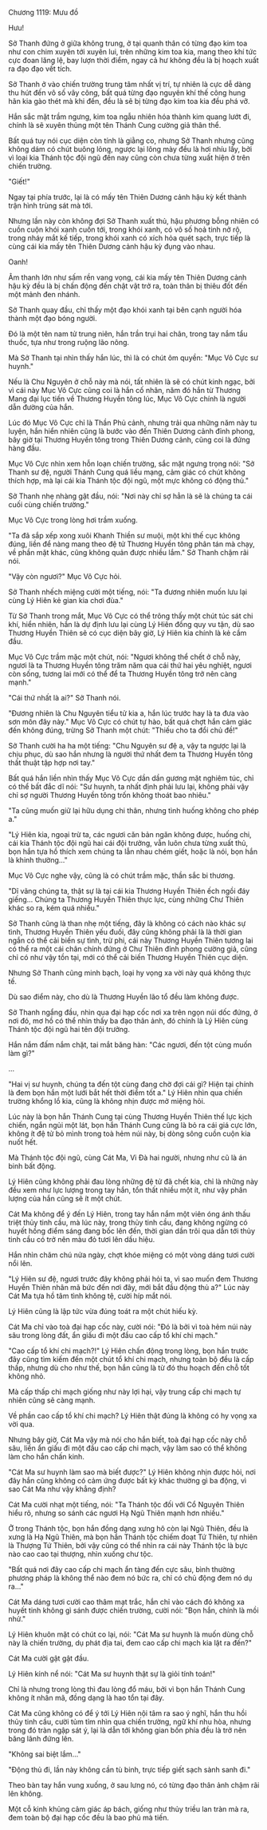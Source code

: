 




Chương 1119: Mưu đồ


Hưu!

Sở Thanh đứng ở giữa không trung, ở tại quanh thân có từng đạo kim toa như con chim xuyên tới xuyên lui, trên những kim toa kia, mang theo khí tức cực đoan lăng lệ, bay lượn thời điểm, ngay cả hư không đều là bị hoạch xuất ra đạo đạo vết tích.

Sở Thanh ở vào chiến trường trung tâm nhất vị trí, tự nhiên là cực dễ dàng thu hút đến vô số vây công, bất quá từng đạo nguyên khí thế công hung hãn kia gào thét mà khi đến, đều là sẽ bị từng đạo kim toa kia đều phá vỡ.

Hắn sắc mặt trầm ngưng, kim toa ngẫu nhiên hóa thành kim quang lướt đi, chính là sẽ xuyên thủng một tên Thánh Cung cường giả thân thể.

Bất quá tuy nói cục diện còn tính là giằng co, nhưng Sở Thanh nhưng cũng không dám có chút buông lỏng, ngược lại lông mày đều là hơi nhíu lấy, bởi vì loại kia Thánh tộc đội ngũ đến nay cũng còn chưa từng xuất hiện ở trên chiến trường.

"Giết!"

Ngay tại phía trước, lại là có mấy tên Thiên Dương cảnh hậu kỳ kết thành trận hình trùng sát mà tới.

Nhưng lần này còn không đợi Sở Thanh xuất thủ, hậu phương bỗng nhiên có cuồn cuộn khói xanh cuốn tới, trong khói xanh, có vô số hoả tinh nở rộ, trong nháy mắt kế tiếp, trong khói xanh có xích hỏa quét sạch, trực tiếp là cùng cái kia mấy tên Thiên Dương cảnh hậu kỳ đụng vào nhau.

Oanh!

Âm thanh lớn như sấm rền vang vọng, cái kia mấy tên Thiên Dương cảnh hậu kỳ đều là bị chấn động đến chật vật trở ra, toàn thân bị thiêu đốt đến một mảnh đen nhánh.

Sở Thanh quay đầu, chỉ thấy một đạo khói xanh tại bên cạnh người hóa thành một đạo bóng người.

Đó là một tên nam tử trung niên, hắn trần trụi hai chân, trong tay nắm tẩu thuốc, tựa như trong ruộng lão nông.

Mà Sở Thanh tại nhìn thấy hắn lúc, thì là có chút ôm quyền: "Mục Vô Cực sư huynh."

Nếu là Chu Nguyên ở chỗ này mà nói, tất nhiên là sẽ có chút kinh ngạc, bởi vì cái này Mục Vô Cực cũng coi là hắn cố nhân, năm đó hắn từ Thương Mang đại lục tiến về Thương Huyền tông lúc, Mục Vô Cực chính là người dẫn đường của hắn.

Lúc đó Mục Vô Cực chỉ là Thần Phủ cảnh, nhưng trải qua những năm này tu luyện, hắn hiển nhiên cũng là bước vào đến Thiên Dương cảnh đỉnh phong, bây giờ tại Thương Huyền tông trong Thiên Dương cảnh, cũng coi là đứng hàng đầu.

Mục Vô Cực nhìn xem hỗn loạn chiến trường, sắc mặt ngưng trọng nói: "Sở Thanh sư đệ, người Thánh Cung quá liều mạng, cảm giác có chút không thích hợp, mà lại cái kia Thánh tộc đội ngũ, một mực không có động thủ."

Sở Thanh nhẹ nhàng gật đầu, nói: "Nơi này chỉ sợ hẳn là sẽ là chúng ta cái cuối cùng chiến trường."

Mục Vô Cực trong lòng hơi trầm xuống.

"Ta đã sắp xếp xong xuôi Khanh Thiền sư muội, một khi thế cục không đúng, liền để nàng mang theo đệ tử Thương Huyền tông phân tán mà chạy, về phần mặt khác, cũng không quản được nhiều lắm." Sở Thanh chậm rãi nói.

"Vậy còn ngươi?" Mục Vô Cực hỏi.

Sở Thanh nhếch miệng cười một tiếng, nói: "Ta đương nhiên muốn lưu lại cùng Lý Hiên kẻ gian kia chơi đùa."

Từ Sở Thanh trong mắt, Mục Vô Cực có thể trông thấy một chút túc sát chi khí, hiển nhiên, hắn là dự định lưu lại cùng Lý Hiên đồng quy vu tận, dù sao Thương Huyền Thiên sẽ có cục diện bây giờ, Lý Hiên kia chính là kẻ cầm đầu.

Mục Vô Cực trầm mặc một chút, nói: "Ngươi không thể chết ở chỗ này, ngươi là ta Thương Huyền tông trăm năm qua cái thứ hai yêu nghiệt, ngươi còn sống, tương lai mới có thể để ta Thương Huyền tông trở nên càng mạnh."

"Cái thứ nhất là ai?" Sở Thanh nói.

"Đương nhiên là Chu Nguyên tiểu tử kia a, hắn lúc trước hay là ta đưa vào sơn môn đây này." Mục Vô Cực có chút tự hào, bất quá chợt hắn cảm giác đến không đúng, trừng Sở Thanh một chút: "Thiếu cho ta đổi chủ đề!"

Sở Thanh cười ha ha một tiếng: "Chu Nguyên sư đệ a, vậy ta ngược lại là chịu phục, dù sao hắn nhưng là người thứ nhất đem ta Thương Huyền tông thất thuật tập hợp nơi tay."

Bất quá hắn liền nhìn thấy Mục Vô Cực dần dần gương mặt nghiêm túc, chỉ có thể bất đắc dĩ nói: "Sư huynh, ta nhất định phải lưu lại, không phải vậy chỉ sợ người Thương Huyền tông trốn không thoát bao nhiêu."

"Ta cũng muốn giữ lại hữu dụng chi thân, nhưng tình huống không cho phép a."

"Lý Hiên kia, ngoại trừ ta, các ngươi căn bản ngăn không được, huống chi, cái kia Thánh tộc đội ngũ hai cái đội trưởng, vẫn luôn chưa từng xuất thủ, bọn hắn tựa hồ thích xem chúng ta lẫn nhau chém giết, hoặc là nói, bọn hắn là khinh thường..."

Mục Vô Cực nghe vậy, cũng là có chút trầm mặc, thần sắc bi thương.

"Dĩ vãng chúng ta, thật sự là tại cái kia Thương Huyền Thiên ếch ngồi đáy giếng... Chúng ta Thương Huyền Thiên thực lực, cùng những Chư Thiên khác so ra, kém quá nhiều."

Sở Thanh cũng là than nhẹ một tiếng, đây là không có cách nào khác sự tình, Thương Huyền Thiên yếu đuối, đây cũng không phải là là thời gian ngắn có thể cải biến sự tình, trừ phi, cái này Thương Huyền Thiên tương lai có thể ra một cái chân chính đứng ở Chư Thiên đỉnh phong cường giả, cũng chỉ có như vậy tồn tại, mới có thể cải biến Thương Huyền Thiên cục diện.

Nhưng Sở Thanh cũng minh bạch, loại hy vọng xa vời này quá không thực tế.

Dù sao điểm này, cho dù là Thương Huyền lão tổ đều làm không được.

Sở Thanh ngẩng đầu, nhìn qua đại hạp cốc nơi xa trên ngọn núi dốc đứng, ở nơi đó, mơ hồ có thể nhìn thấy ba đạo thân ảnh, đó chính là Lý Hiên cùng Thánh tộc đội ngũ hai tên đội trưởng.

Hắn nắm đấm nắm chặt, tai mắt băng hàn: "Các ngươi, đến tột cùng muốn làm gì?"

...

"Hai vị sư huynh, chúng ta đến tột cùng đang chờ đợi cái gì? Hiện tại chính là đem bọn hắn một lưới bắt hết thời điểm tốt a." Lý Hiên nhìn qua chiến trường khổng lồ kia, cũng là không nhịn được mở miệng hỏi.

Lúc này là bọn hắn Thánh Cung tại cùng Thương Huyền Thiên thế lực kịch chiến, ngắn ngủi một lát, bọn hắn Thánh Cung cũng là bỏ ra cái giá cực lớn, không ít đệ tử bỏ mình trong toà hẻm núi này, bị dòng sông cuồn cuộn kia nuốt hết.

Mà Thánh tộc đội ngũ, cùng Cát Ma, Vi Đà hai người, nhưng như cũ là án binh bất động.

Lý Hiên cũng không phải đau lòng những đệ tử đã chết kia, chỉ là những này đều xem như lực lượng trong tay hắn, tổn thất nhiều một ít, như vậy phân lượng của hắn cũng sẽ ít một chút.

Cát Ma không để ý đến Lý Hiên, trong tay hắn nắm một viên óng ánh thấu triệt thủy tinh cầu, mà lúc này, trong thủy tinh cầu, đang không ngừng có huyết hồng điểm sáng đang bốc lên đến, thời gian dần trôi qua dẫn tới thủy tinh cầu có trở nên màu đỏ tươi lên dấu hiệu.

Hắn nhìn chăm chú nửa ngày, chợt khóe miệng có một vòng dáng tươi cười nổi lên.

"Lý Hiên sư đệ, ngươi trước đây không phải hỏi ta, vì sao muốn đem Thương Huyền Thiên nhân mã bức đến nơi đây, mới bắt đầu động thủ a?" Lúc này Cát Ma tựa hồ tâm tình không tệ, cười híp mắt nói.

Lý Hiên cũng là lập tức vừa đúng toát ra một chút hiếu kỳ.

Cát Ma chỉ vào toà đại hạp cốc này, cười nói: "Đó là bởi vì toà hẻm núi này sâu trong lòng đất, ẩn giấu đi một đầu cao cấp tổ khí chi mạch."

"Cao cấp tổ khí chi mạch?!" Lý Hiên chấn động trong lòng, bọn hắn trước đây cũng tìm kiếm đến một chút tổ khí chi mạch, nhưng toàn bộ đều là cấp thấp, nhưng dù cho như thế, bọn hắn cũng là từ đó thu hoạch đến chỗ tốt không nhỏ.

Mà cấp thấp chi mạch giống như này lợi hại, vậy trung cấp chi mạch tự nhiên cũng sẽ càng mạnh.

Về phần cao cấp tổ khí chi mạch? Lý Hiên thật đúng là không có hy vọng xa vời qua.

Nhưng bây giờ, Cát Ma vậy mà nói cho hắn biết, toà đại hạp cốc này chỗ sâu, liền ẩn giấu đi một đầu cao cấp chi mạch, vậy làm sao có thể không làm cho hắn chấn kinh.

"Cát Ma sư huynh làm sao mà biết được?" Lý Hiên không nhịn được hỏi, nơi đây hắn cũng không có cảm ứng được bất kỳ khác thường gì ba động, vì sao Cát Ma như vậy khẳng định?

Cát Ma cười nhạt một tiếng, nói: "Ta Thánh tộc đối với Cổ Nguyên Thiên hiểu rõ, nhưng so sánh các ngươi Hạ Ngũ Thiên mạnh hơn nhiều."

Ở trong Thánh tộc, bọn hắn đồng dạng xưng hô còn lại Ngũ Thiên, đều là xưng là Hạ Ngũ Thiên, mà bọn hắn Thánh tộc chiếm đoạt Tứ Thiên, tự nhiên là Thượng Tứ Thiên, bởi vậy cũng có thể nhìn ra cái này Thánh tộc là bực nào cao cao tại thượng, nhìn xuống chư tộc.

"Bất quá nơi đây cao cấp chi mạch ẩn tàng đến cực sâu, bình thường phương pháp là không thể nào đem nó bức ra, chỉ có chủ động đem nó dụ ra..."

Cát Ma dáng tươi cười cao thâm mạt trắc, hắn chỉ vào cách đó không xa huyết tinh không gì sánh được chiến trường, cười nói: "Bọn hắn, chính là mồi nhử."

Lý Hiên khuôn mặt có chút co lại, nói: "Cát Ma sư huynh là muốn dùng chỗ này là chiến trường, dụ phát địa tai, đem cao cấp chi mạch kia lật ra đến?"

Cát Ma cười gật gật đầu.

Lý Hiên kính nể nói: "Cát Ma sư huynh thật sự là giỏi tính toán!"

Chỉ là nhưng trong lòng thì đau lòng đổ máu, bởi vì bọn hắn Thánh Cung không ít nhân mã, đồng dạng là hao tổn tại đây.

Cát Ma cũng không có để ý tới Lý Hiên nội tâm ra sao ý nghĩ, hắn thu hồi thủy tinh cầu, cười tủm tỉm nhìn qua chiến trường, ngữ khí nhu hòa, nhưng trong đó tràn ngập sát ý, lại là dẫn tới không gian bốn phía đều là trở nên băng lãnh đứng lên.

"Không sai biệt lắm..."

"Động thủ đi, lần này không cần tù binh, trực tiếp giết sạch sành sanh đi."

Theo bàn tay hắn vung xuống, ở sau lưng nó, có từng đạo thân ảnh chậm rãi lên không.

Một cỗ kinh khủng cảm giác áp bách, giống như thủy triều lan tràn mà ra, đem toàn bộ đại hạp cốc đều là bao phủ mà tiến.




